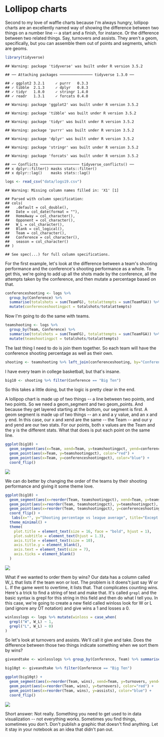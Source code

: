 # Lollipop charts

Second to my love of waffle charts because I'm always hungry, lollipop charts are an excellently named way of showing the difference between two things on a number line -- a start and a finish, for instance. Or the difference between two related things. Say, turnovers and assists. They aren't a geom, specifically, but you can assemble them out of points and segments, which are geoms. 


```r
library(tidyverse)
```

```
## Warning: package 'tidyverse' was built under R version 3.5.2
```

```
## ── Attaching packages ─────────────── tidyverse 1.3.0 ──
```

```
## ✓ ggplot2 3.2.1     ✓ purrr   0.3.3
## ✓ tibble  2.1.3     ✓ dplyr   0.8.3
## ✓ tidyr   1.0.0     ✓ stringr 1.4.0
## ✓ readr   1.3.1     ✓ forcats 0.4.0
```

```
## Warning: package 'ggplot2' was built under R version 3.5.2
```

```
## Warning: package 'tibble' was built under R version 3.5.2
```

```
## Warning: package 'tidyr' was built under R version 3.5.2
```

```
## Warning: package 'purrr' was built under R version 3.5.2
```

```
## Warning: package 'dplyr' was built under R version 3.5.2
```

```
## Warning: package 'stringr' was built under R version 3.5.2
```

```
## Warning: package 'forcats' was built under R version 3.5.2
```

```
## ── Conflicts ────────────────── tidyverse_conflicts() ──
## x dplyr::filter() masks stats::filter()
## x dplyr::lag()    masks stats::lag()
```


```r
logs <- read_csv("data/logs19.csv")
```

```
## Warning: Missing column names filled in: 'X1' [1]
```

```
## Parsed with column specification:
## cols(
##   .default = col_double(),
##   Date = col_date(format = ""),
##   HomeAway = col_character(),
##   Opponent = col_character(),
##   W_L = col_character(),
##   Blank = col_logical(),
##   Team = col_character(),
##   Conference = col_character(),
##   season = col_character()
## )
```

```
## See spec(...) for full column specifications.
```

For the first example, let's look at the difference between a team's shooting performance and the conference's shooting performance as a whole. To get this, we're going to add up all the shots made by the conference, all the attempts taken by the conference, and then mutate a percentage based on that. 


```r
conferenceshooting <- logs %>%
  group_by(Conference) %>% 
  summarise(totalshots = sum(TeamFG), totalattempts = sum(TeamFGA)) %>%
  mutate(conferenceshootingpct = totalshots/totalattempts)
```

Now I'm going to do the same with teams. 


```r
teamshooting <- logs %>%
  group_by(Team, Conference) %>% 
  summarise(totalshots = sum(TeamFG), totalattempts = sum(TeamFGA)) %>%
  mutate(teamshootingpct = totalshots/totalattempts)
```

The last thing I need to do is join them together. So each team will have the conference shooting percentage as well as their own. 


```r
shooting <- teamshooting %>% left_join(conferenceshooting, by="Conference")
```

I have every team in college basketball, but that's insane. 


```r
big10 <- shooting %>% filter(Conference == "Big Ten")
```

So this takes a little doing, but the logic is pretty clear in the end. 

A lollipop chart is made up of two things -- a line between two points, and two points. So we need a geom_segment and two geom_points. And because they get layered starting at the bottom, our segment is first. A geom segment is made up of two things -- an x and a y value, and an x and y end. In this case, our x and xend are the same -- the Team -- and our y and yend are our two stats. For our points, both x values are the Team and the y is the different stats. What that does is put each point on the same line. 


```r
ggplot(big10) +
  geom_segment(aes(x=Team, xend=Team, y=teamshootingpct, yend=conferenceshootingpct), color="grey") + 
  geom_point(aes(x=Team, y=teamshootingpct), color="red") + 
  geom_point(aes(x=Team, y=conferenceshootingpct), color="blue") +
  coord_flip()
```

![](18-lollipopcharts_files/figure-epub3/unnamed-chunk-7-1.png)<!-- -->

We can do better by changing the order of the teams by their shooting performance and giving it some theme love. 


```r
ggplot(big10) +
  geom_segment(aes(x=reorder(Team, teamshootingpct), xend=Team, y=teamshootingpct, yend=conferenceshootingpct), color="grey") + 
  geom_point(aes(x=reorder(Team, teamshootingpct), y=teamshootingpct), color="red") + 
  geom_point(aes(x=reorder(Team, teamshootingpct), y=conferenceshootingpct), color="blue") +
  coord_flip() +
   labs(x="", y="Shooting percentage vs league average", title="Except Purdue, shooting predicted Big Ten success", subtitle="The Boilermakers were average shooters, went deep in the NCAA tournament", caption="Source: sports-reference.com | By Matt Waite") +
  theme_minimal() + 
  theme(
    plot.title = element_text(size = 16, face = "bold", hjust = 1),
    plot.subtitle = element_text(hjust = 1.3),
    axis.title = element_text(size = 10),
    axis.title.y = element_blank(),
    axis.text = element_text(size = 7),
    axis.ticks = element_blank()
  )
```

![](18-lollipopcharts_files/figure-epub3/unnamed-chunk-8-1.png)<!-- -->

What if we wanted to order them by wins? Our data has a column called W_L that lists if the team won or lost. The problem is it doens't just say W or L. If the game went to overtime, it lists that. That complicates counting wins. Here's a trick to find a string of text and make that. It's called `grepl` and the basic syntax is grepl for this string in this field and then do what I tell you. In this case, we're going to create a new field called winloss look for W or L (and ignore any OT notation) and give wins a 1 and losses a 0.



```r
winlosslogs <- logs %>% mutate(winloss = case_when(
  grepl("W", W_L) ~ 1, 
  grepl("L", W_L) ~ 0)
)
```

So let's look at turnovers and assists. We'll call it give and take. Does the difference between those two things indicate something when we sort them by wins?


```r
giveandtake <- winlosslogs %>% group_by(Conference, Team) %>% summarise(turnovers = sum(TeamTurnovers), assists = sum(TeamAssists), wins=sum(winloss)) 
```


```r
big10gt <- giveandtake %>% filter(Conference == "Big Ten")
```


```r
ggplot(big10gt) +
  geom_segment(aes(x=reorder(Team, wins), xend=Team, y=turnovers, yend=assists), color="grey") + 
  geom_point(aes(x=reorder(Team, wins), y=turnovers), color="red") + 
  geom_point(aes(x=reorder(Team, wins), y=assists), color="blue") +
  coord_flip()
```

![](18-lollipopcharts_files/figure-epub3/unnamed-chunk-12-1.png)<!-- -->

Short answer: Not really. Something you need to get used to in data visualization -- not everything works. Sometimes you find things, sometimes you don't. Don't publish a graphic that doesn't find anything. Let it stay in your notebook as an idea that didn't pan out.



